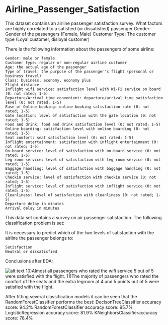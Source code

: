 # Airline_Passenger_Satisfaction
This dataset contains an airline passenger satisfaction survey. What factors are highly correlated to a satisfied (or dissatisfied) passenger
Gender: Gender of the passengers (Female, Male)
Customer Type: The customer type (Loyal customer, disloyal customer)



There is the following information about the passengers of some airline:

    Gender: male or female
    Customer type: regular or non-regular airline customer
    Age: the actual age of the passenger
    Type of travel: the purpose of the passenger's flight (personal or business travel)
    Class: business, economy, economy plus
    Flight distance
    Inflight wifi service: satisfaction level with Wi-Fi service on board (0: not rated; 1-5)
    Departure/Arrival time convenient: departure/arrival time satisfaction level (0: not rated; 1-5)
    Ease of Online booking: online booking satisfaction rate (0: not rated; 1-5)
    Gate location: level of satisfaction with the gate location (0: not rated; 1-5)
    Food and drink: food and drink satisfaction level (0: not rated; 1-5)
    Online boarding: satisfaction level with online boarding (0: not rated; 1-5)
    Seat comfort: seat satisfaction level (0: not rated; 1-5)
    Inflight entertainment: satisfaction with inflight entertainment (0: not rated; 1-5)
    On-board service: level of satisfaction with on-board service (0: not rated; 1-5)
    Leg room service: level of satisfaction with leg room service (0: not rated; 1-5)
    Baggage handling: level of satisfaction with baggage handling (0: not rated; 1-5)
    Checkin service: level of satisfaction with checkin service (0: not rated; 1-5)
    Inflight service: level of satisfaction with inflight service (0: not rated; 1-5)
    Cleanliness: level of satisfaction with cleanliness (0: not rated; 1-5)
    Departure delay in minutes
    Arrival delay in minutes

This data set contains a survey on air passenger satisfaction. The following classification problem is set:

It is necessary to predict which of the two levels of satisfaction with the airline the passenger belongs to:

    Satisfaction
    Neutral or dissatisfied


Conclusions after EDA:

![alt text](http://url/to/img.png)
10)Almost all passengers who rated the wifi service 5 out of 5 were satisfied with the flight.
11)The majority of passengers who rated the comfort of the seats and the extra legroom at 4 and 5 points out of 5 were satisfied with the flight. 


After fitting several classification models it can be seen that the RandomForestClassifier performs the best:
DecisonTreeClassifier accuracy score: 94.2%
RandomForestClassifier accuracy score: 95.7%
LogisticRegression accuracy score: 81.9%
KNeighborsClassifieraccuracy score: 78.4%
